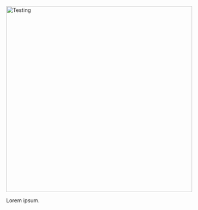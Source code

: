 <picture>
  <source media="(prefers-color-scheme: dark)" srcset="header.svg" height="500">
  <source media="(prefers-color-scheme: light)" srcset="header.svg" height="500">
  <img alt="Testing" src="https://user-images.githubusercontent.com/25423296/163456779-a8556205-d0a5-45e2-ac17-42d089e3c3f8.png">
</picture>


Lorem ipsum.
